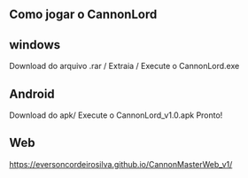 Como jogar o CannonLord
--------------------------------------
windows
--------------------------------------
Download do arquivo .rar /
Extraia /
Execute o CannonLord.exe

Android
--------------------------------------
Download do apk/
Execute o CannonLord_v1.0.apk
Pronto!

Web
---------------------------------------
https://eversoncordeirosilva.github.io/CannonMasterWeb_v1/

